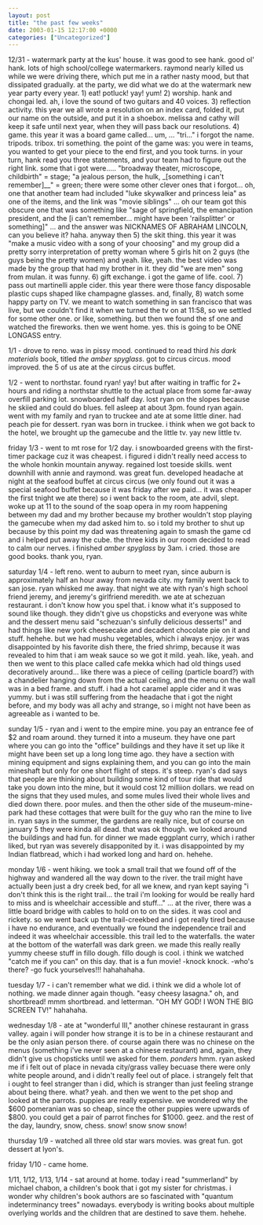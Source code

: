 ```yaml
---
layout: post
title: "the past few weeks"
date: 2003-01-15 12:17:00 +0000
categories: ["Uncategorized"]
---
```


12/31 - watermark party at the kus' house. it was good to see hank. good ol' hank. lots of high school/college watermarkers. raymond nearly killed us while we were driving there, which put me in a rather nasty mood, but that dissipated gradually. at the party, we did what we do at the watermark new year party every year. 1) eat! potluck! yay! yum! 2) worship. hank and chongai led. ah, i love the sound of two guitars and 40 voices. 3) reflection activity. this year we all wrote a resolution on an index card, folded it, put our name on the outside, and put it in a shoebox. melissa and cathy will keep it safe until next year, when they will pass back our resolutions. 4) game. this year it was a board game called... um, ...  "tri..." i forgot the name. tripods. tribox. tri something. the point of the game was: you were in teams, you wanted to get your piece to the end first, and you took turns. in your turn, hank read you three statements, and your team had to figure out the right link. some that i got were..... "broadway theater, microscope, childbirth" = stage; "a jealous person, the hulk, _[something i can't remember]__" = green; there were some other clever ones that i forgot... oh, one that another team had included "luke skywalker and princess leia" as one of the items, and the link was "movie siblings" ... oh our team got this obscure one that was something like "sage of springfield, the emancipation president, and the [i can't remember... might have been 'railsplitter' or something]" ... and the answer was NICKNAMES OF ABRAHAM LINCOLN, can you believe it? haha. anyway then 5) the skit thing. this year it was "make a music video with a song of your choosing" and my group did a pretty sorry interpretation of pretty woman where 5 girls hit on 2 guys (the guys being the pretty women) and yeah. like, yeah. the best video was made by the group that had my brother in it. they did "we are men" song from mulan. it was funny. 6) gift exchange. i got the game of life. cool. 7) pass out martinelli apple cider. this year there were those fancy disposable plastic cups shaped like champagne glasses. and, finally, 8) watch some happy party on TV. we meant to watch something in san francisco that was live, but we couldn't find it when we turned the tv on at 11:58, so we settled for some other one. or like, something. but then we found the sf one and watched the fireworks. then we went home. yes. this is going to be ONE LONGASS entry. 

1/1 - drove to reno. was in pissy mood. continued to read third *his dark materials* book, titled *the amber spyglass*. got to circus circus. mood improved. the 5 of us ate at the circus circus buffet. 

1/2 - went to northstar. found ryan! yay! but after waiting in traffic for 2+ hours and riding a northstar shuttle to the actual place from some far-away overfill parking lot. snowboarded half day. lost ryan on the slopes because he skiied and could do blues. fell asleep at about 3pm. found ryan again. went with my family and ryan to truckee and ate at some little diner. had peach pie for dessert. ryan was born in truckee. i think when we got back to the hotel, we brought up the gamecube and the little tv. yay new little tv. 

friday 1/3 - went to mt rose for 1/2 day. i snowboarded greens with the first-timer package cuz it was cheapest. i figured i didn't really need access to the whole honkin mountain anyway. regained lost toeside skills. went downhill with annie and raymond. was great fun. developed headache at night at the seafood buffet at circus circus (we only found out it was a special seafood buffet because it was friday after we paid... it was cheaper the first tnight we ate there) so i went back to the room, ate advil, slept. woke up at 11 to the sound of the soap opera in my room happening between my dad and my brother because my brother wouldn't stop playing the gamecube when my dad asked him to. so i told my brother to shut up because by this point my dad was threatening again to smash the game cd and i helped put away the cube. the three kids in our room decided to read to calm our nerves. i finished *amber spyglass* by 3am. i cried. those are good books. thank you, ryan. 

saturday 1/4 - left reno. went to auburn to meet ryan, since auburn is approximately half an hour away from nevada city. my family went back to san jose. ryan whisked me away. that night we ate with ryan's high school friend jeremy, and jeremy's girlfriend meredith. we ate at schezuan restaurant. i don't know how you spel that. i know what it's supposed to sound like though. they didn't give us chopsticks and everyone was white and the dessert menu said "schezuan's sinfully delicious desserts!" and had things like new york cheesecake and decadent chocolate pie on it and stuff. hehehe. but we had mushu vegetables, which i always enjoy. jer was disappointed by his favorite dish there, the fried shrimp, because it was revealed to him that i am weak sauce so we got it mild. yeah. like, yeah. and then we went to this place called cafe mekka which had old things used decoratively around... like there was a piece of ceiling (particle board?) with a chandelier hanging down from the actual ceiling, and the menu on the wall was in a bed frame. and stuff. i had a hot caramel apple cider and it was yummy. but i was still suffering from the headache that i got the night before, and my body was all achy and strange, so i might not have been as agreeable as i wanted to be.

sunday 1/5 - ryan and i went to the empire mine. you pay an entrance fee of $2 and roam around. they turned it into a museum. they have one part where you can go into the "office" buildings and they have it set up like it might have been set up a long long time ago. they have a section with mining equipment and signs explaining them, and you can go into the main mineshaft but only for one short flight of steps. it's steep. ryan's dad says that people are thinking about building some kind of tour ride that would take you down into the mine, but it would cost 12 milliion dollars. we read on the signs that they used mules, and some mules lived their whole lives and died down there. poor mules. and then the other side of the museum-mine-park had these cottages that were built for the guy who ran the mine to live in. ryan says in the summer, the gardens are really nice, but of course on january 5 they were kinda all dead. that was ok though. we looked around the buildings and had fun. for dinner we made eggplant curry, which i rather liked, but ryan was severely disapponited by it. i was disappointed by my Indian flatbread, which i had worked long and hard on. hehehe. 

monday 1/6 - went hiking. we took a small trail that we found off of the highway and wandered all the way down to the river. the trail might have actually been just a dry creek bed, for all we knew, and ryan kept saying "i don't think this is the right trail... the trail i'm looking for would be really hard to miss and is wheelchair accessible and stuff..." ... at the river, there was a little board bridge with cables to hold on to on the sides. it was cool and rickety. so we went back up the trail-creekbed and i got really tired because i have no endurance, and eventually we found the independence trail and indeed it was wheelchair accessible. this trail led to the waterfalls. the water at the bottom of the waterfall was dark green. we made this really really yummy cheese stuff in fillo dough. fillo dough is cool. i think we watched "catch me if you can" on this day. that is a fun movie! -knock knock. -who's there? -go fuck yourselves!!! hahahahaha.

tuesday 1/7 - i can't remember what we did. i think we did a whole lot of nothing. we made dinner again though. "easy cheesy lasagna." oh, and shortbread! mmm shortbread. and letterman. "OH MY GOD! I WON THE BIG SCREEN TV!" hahahaha.

wednesday 1/8 - ate at "wonderful III," another chinese restaurant in grass valley. again i will ponder how strange it is to be in a chinese restaurant and be the only asian person there. of course again there was no chinese on the menus (something i've never seen at a chinese restaurant) and, again, they didn't give us chopsticks until we asked for them. *ponders* hmm. ryan asked me if i felt out of place in nevada city/grass valley becuase there were only white people around, and i didn't really feel out of place. i strangely felt that i ought to feel stranger than i did, which is stranger than just feeling strange about being there. what? yeah. and then we went to the pet shop and looked at the parrots. puppies are really expensive. we wondered why the $600 pomeranian was so cheap, since the other puppies were upwards of $800. you could get a pair of parrot finches for $1000. geez. and the rest of the day, laundry, snow, chess. snow! snow snow snow!

thursday 1/9 - watched all three old star wars movies. was great fun. got dessert at lyon's. 

friday 1/10 - came home.

1/11, 1/12, 1/13, 1/14 - sat around at home. today i read "summerland" by michael chabon, a children's book that i got my sister for christmas. i wonder why children's book authors are so fascinated with "quantum indeterminancy trees" nowadays. everybody is writing books about multiple overlying worlds and the children that are destined to save them. hehehe.